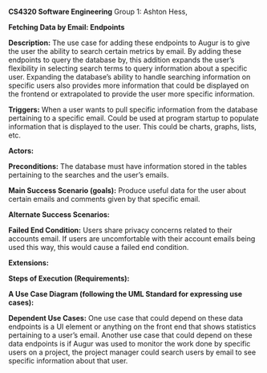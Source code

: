 **CS4320 Software Engineering**
Group 1: Ashton Hess,

**Fetching Data by Email: Endpoints**

**Description:**
The use case for adding these endpoints to Augur is to give the user the ability to search certain metrics by email. By adding these endpoints to query the database by, this addition expands the user’s flexibility in selecting search terms to query information about a specific user. Expanding the database’s ability to handle searching information on specific users also provides more information that could be displayed on the frontend or extrapolated to provide the user more specific information. 

**Triggers:**
When a user wants to pull specific information from the database pertaining to a specific email.
Could be used at program startup to populate information that is displayed to the user. This could be charts, graphs, lists, etc. 

**Actors:**

**Preconditions:**
The database must have information stored in the tables pertaining to the searches and the user’s emails. 

**Main Success Scenario (goals):**
Produce useful data for the user about certain emails and comments given by that specific email.

**Alternate Success Scenarios:**


**Failed End Condition:** 
Users share privacy concerns related to their accounts email. If users are uncomfortable with their account emails being used this way, this would cause a failed end condition. 

**Extensions:**

**Steps of Execution (Requirements):**

**A Use Case Diagram (following the UML Standard for expressing use cases):**

**Dependent Use Cases:**
One use case that could depend on these data endpoints is a UI element or anything on the front end that shows statistics pertaining to a user’s email. 
Another use case that could depend on these data endpoints is if Augur was used to monitor the work done by specific users on a project, the project manager could search users by email to see specific information about that user. 

